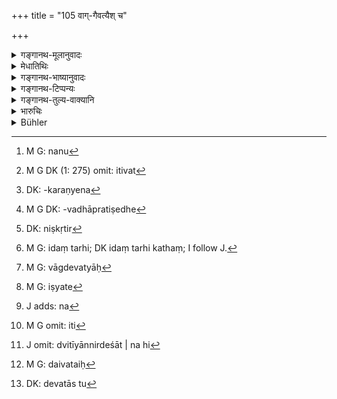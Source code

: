 +++
title = "105 वाग्-गैवत्यैश् च"

+++

<details><summary>गङ्गानथ-मूलानुवादः</summary>

They should offer sacrifices to Sarasvati with half-boiled rice dedicated to the speech-goddess,—doing the best expiation for the sin of untruthfulness.—(105)
</details>

<details><summary>मेधातिथिः</summary>

वाक् चासौ देवता च सा वाग्देवता । तदर्थं च चरवो **वाग्दैवत्याः** । तण्डुला नातिपक्वाश् **चरवः** । तैर् **यजेरन्न्** इति बहवचननिर्देशात्, **चरुभिर्** इति बहुवचनम् । न पुनर् एकैकशो बहवश् चरवो नापि संहतानां व्रात्यस्तोमवद् यागो "देवश् चेद् वर्षेद् बहवो ब्राह्मणा यजेरन्" (प्म्स् १०.६.४५) इति, तद् बहुवचनम् । न तु[^५१] कपिञ्जलैश् च त्रिभिर् यजेरन्न् इतिवत्[^५२] ।


[^५२]:
     M G DK (1: 275) omit: itivat


[^५१]:
     M G: nanu

- तद् एतद् ब्राह्मणाद्यनुग्रहार्थम् अनृतम् उक्तं भवति । **अनृतम् एवैनः** पापम् असत्याभिधानलक्षणा क्रिया । यथा धर्मक्रियावत एवं समानाधिकरणे षष्ठी । येषां तु क्रियाजन्यौ धर्माधर्मौ न क्रियैव, तन्मते ऽनृतस्य यद् एन इति वैय्यधिकरण्ये[^५३] ऽनृतनिमित्तत्वाद् एनो ऽनृतम्, उपचारतः समानाधिकरणे एव । तस्य **निष्कृतिः** शोधनं पावनं प्रायश्चित्तम् इति यावत् । **परा** प्रकृष्टा ।


[^५३]:
     DK: -karaṇyena

- <u>ननु</u> च कुतो ऽत्र पापम्, यावतास्मिन् निमित्ते "नानृतवचने दोषः" (ग्ध् १३.२४) इत्य् उक्तम् । 

- <u>केचिद्</u> आहुः "निवृत्तिस् तु महाफला" (म्ध् ५.५६) इति । अस्माच् छास्त्रात् तु यावज्जीवम् अनृतं मया न वक्तव्यम् इति येन संकल्पितं तस्य मिथ्यासंकल्पदोषो मा भूद् इति प्रायश्चित्तम् उच्यते । गेहदाहवधप्रतिषेधे[^५४] ऽपि नैमित्तिकं विधानम् । **एनसो निष्कृतिम्**[^५५] इत्य् अर्थवादः । 


[^५५]:
     DK: niṣkṛtir


[^५४]:
     M G DK: -vadhāpratiṣedhe

- <u>कथं</u> तर्हि[^५६] **वाग्दैवत्यैः सरस्वतीम् यजेरन्** । यदि वाग्देवता[^५७] सरस्वती कथम् इज्यते[^५८] । अथ वाक्सरस्वत्योर् एकत्वेनैवं देवताभावे शब्दावगम्यरूपत्वाद् देवताया भिन्नौ चेतौ वाक्सरस्वतीशब्दौ । यथाग्नये जुहोतीति चोदितेन ज्वलनाय कृशानवे वा स्वाहेति हूयते, वायवे निरूप्य जुहुयाद् वायुर् वै प्राण इत्य् उक्ते ऽपि न प्राणायेति हूयते ।


[^५८]:
     M G: iṣyate


[^५७]:
     M G: vāgdevatyāḥ


[^५६]:
     M G: idaṃ tarhi; DK idaṃ tarhi kathaṃ; I follow J.

- <u>सत्यम्</u> । वाग् एव देवता । सामानाधिकर्ण्याद् देवतार्थे तद्धितः ।[^५९] सरस्वतीम् इति[^६०] द्वितीयान्निर्देशात् । न हि[^६१] द्वितीयानिर्देश्या देवता । कर्मणि हि द्वितीया संप्रदानं च देवता, न कर्म । 


[^६१]:
     J omit: dvitīyānnirdeśāt | na hi


[^६०]:
     M G omit: iti


[^५९]:
     J adds: na

- <u>कथं</u> तर्हि सरस्वतीपदान्वयः । 

- <u>अर्थवादो</u> ऽयम् । अग्नये जुहोत्य् अग्निर् वै सर्वा देवता इति । वाग् एव सरस्वती । तयेष्टया सापीष्टा भवति । यागेन देवतावगम्यते । 

- <u>कथम्</u> । 

- <u>अग्निर्</u> यष्टव्यः प्रजापतिर् यष्टव्यस् तथाग्निं यजति यद् अग्निं यजतीत्यादि केचिद् आहुः । देवताः[^६२] स्वतस्[^६३] तत्र तत्र पूज्यन्ते । दैवतपूजावचनो ऽत्र यजिः । पूजा च पूज्यमानकर्मिका । तत्र युक्ता द्वितीया । तथा च देवता पूजनीयेत्यादि स्मर्यते । 


[^६३]:
     DK: devatās tu


[^६२]:
     M G: daivataiḥ

<u>एतच्</u> च न युक्तम् । अस्मिन् हि पक्षे देवतात्वम् अन्यतो मृग्यम् । तत्र[^६४] यागसंप्रदानं देवतेति स्मरणविरोधः । एषा च स्मृतिर् बलीयसी, निरपेक्षत्वात् । पूर्वा देवता उद्देश्या[^६५] ध्येया च । यस्यै देवतायै हविर् गृहीतं स्यात् तां मनसा ध्यायेद् इति तत्क्रियाकर्मत्वात् कर्मण्य् एषा द्वितीया ॥ ८.१०५ ॥
</details>

<details><summary>गङ्गानथ-भाष्यानुवादः</summary>

‘*Speech-goddess*’—goddess in the form of speech; the rice boiled for her is said to be ‘*dedicated* to the speech-goddess’;—Rice not over-boiled is called ‘*chant*’;—with these they should offer sacrifices.

We have ‘*carubhiḥ*,’ ‘with half-boiled rice,’ in the plural number, on account of the plural number in the verb ‘*yajerau*’, ‘*they should sacrifice*’; and it does not mean that each man shall offer several kinds of rice. Nor is this offering to be made by several persons collectively, as is done in the case of the *Vrātyastoma* offering. The plural number in the present case is exactly analogous to the plural number in such passages as—‘If it rains, many Brāhmaṇas should offer
*sacrifices*’; and it is not like that in the case of the ‘*kapiñjala
birds*’ (where *at least three* are meant).

In the case in question the lie is told for the sake of helping the Brāhmaṇa or some such person; and this lying itself is a ‘*sin*’;—the action of lying itself being a sin. The genitive ending in the phrase ‘*anṛtasyainaḥ*’ ‘sin of lying’ denotes apposition; just as in the phrase ‘*Dharmakriyā*’ (where ‘*dharma*’ and ‘*kriyā*’ are in apposition). Some people however hold that ‘virtue’ and ‘vice’ or ‘merit’ and ‘sin’ are *produced by actions* (and do not consist in the actions themselves); and according to this view in the phrase ‘*anṛtasya enaḥ*,’ ‘*sin of lying*,’ the terms ‘sin’ of ‘lying’ would not be in apposition; the ‘sin’ being the *effect* of the lying, and hence figuratively spoken of as being in apposition with it.

The ‘*niṣkṛti*’ of this sin is ‘purifying,’ ‘cleaning,’—*i.e*., expiation.

‘*Best*’—most excellent.

“Why should there be any sin in this case—when it has been declared that there is nothing wrong in lying under the circumstances mentioned.”

Some people answer this objection by pointing out that the avoiding of untruth leads to excellent results (even when the telling of untruth may be permissible): a man may, on the basis of the scriptures, have taken the vow that throughout his life he would not tell a lie; and if such a man were to tell a lie for saving the life of a man, he would incur the sin of having boon false to his vow; and it is in view of this sin that the present text prescribes the expiation. Even though such acts as the burning of a house and killing are prohibited, yet they have been sanctioned under special conditions. Similarly we have (in the preceding verse) the sanction for lying under special circumstances; hence the mention of its ‘expiation’ must be regarded as a mere reference (to the prohibition of lying in general).

*Question*.—“How can a sacrifice be offered to *Sarasvatī* with what has
been *dedicated to the goddess of speech?*” If the rice has been ‘dedicated’ to the Speech-goddess, how can the sacrifice be regarded as offered to *Sarasvatī*? Or, if the two *Sarasvatīs* (one spoken of by the name ‘*Sarasvati*, ‘while the other is referred to by the name ‘*speech-goddess*’) combined be regarded as the deity to whom the sacrifice is offered,—then there arises this difficulty that, as a matter of fact, the exact nature of the deity of a sacrifice can be learnt entirely from *words*, and the two names here used are two distinct words (so that both could not refer to the same deity); for instance, if the injunction of an offering is in the form—‘the offering should be made *to Agni*,’—people do not use the other names of Agni,—such as ‘*Jvalana*’ ‘*Kṛśānu*’ and the like—when actually making the sacrifice. Similarly when the injunction is in the form ‘one should offer to *Vāyu*,’—even though it is distinctly laid down that ‘*Vaya* is
*Prāṇa*’—the name ‘*Prāṇa*’—is not used when the offering is actually
made.”

All this is quite true; ‘*speech-goddess*’ is the deity of the sacrifice,—the nominal affix in the term ‘*vāgdaivatya*’ being denotative of the deific character; and the deity is not denoted by the term ‘*Sarasvatīm*,’ which appears with the accusative ending. Because the Accusative ending denotes the *objective*, while the deity is the
*recipient*, and not the *objective*.

“How then is the term ‘*Sarasvatīm*’ to be construed?”

The present passage is only a hortatory exaggeration, just like the assertion ‘one should make au offering to Agni, *Agni is all deities*;’ and what the present statement means is that ‘speech-goddess is Sarasvatī herself, and hence when the offering is made to the former she is pleased, and it reaches the other also.’

The character of the ‘deity’ is ascertained only through sacrifices; as in the case of sacrifices offered to Agni, to Prajāpati and so forth (where the fact of Agni or Prajāpati being the deity is ascertained only by the sacrifice being offered to them).

Some people explain that what is meant is that the deities are to be
*worshipped*, the root ‘*yaji*’ (in ‘*yajeran*’) signifying the act of
*worshipping*; and the deity worshipped forms the *objective* of the
‘worship’; so that the use of the Accusative in ‘*Sarasvatīm*’ is only right and proper. There are several such assertions as ‘*he worships the deity*’ (where the deity is the object of the verb *to worship*).”

This however is not right. As under this view the *deific* character of
*Sarasvatī* will have to be deduced from somewhere else; and such an
interpretation would be contrary to the dictum that ‘the deific character consists in being the *recipient* of a sacrificial offering.’ This dictum however, being self-sufficient, is highly authoritative.

The real explanation is that the deity to whom a sacrifice is offered is to be made the recipient of the offering, and also to be meditated upon,—according to the injunction, ‘One shall think in his mind of the deity for whom the offering is held up’; so that the deity is also the object of the act of *meditating*; and the accusative ending (in ‘*Sarasvatīm*’) actually denotes the *objective* itself.—(105)
</details>

<details><summary>गङ्गानथ-टिप्पन्यः</summary>

‘*Kapiñjalaiḥ*’ (Medhātithi, p. 937, l. 11)—This refers to a case dealt
with in Mīmāṃsā-sūtra, where it is said that whenever the plural number
is used, we should understand it to mean *three*; for instance, when
‘Kapiñjala birds’ are spoken of as to be sacrificed. Medhātithi says
that this principle should not be applied to the present case of the
plural in ‘*Charrubhiḥ*’.

Nandana does not read the verse differently as asserted by Hopkins.

This verse is quoted in *Aparārka* (p. 682), which adds that the plural
number in ‘*Carubhiḥ*’ is due to the plurality of the persons referred
to here—‘*te*’, ‘*they*’;—in *Prāyaścittaviveka* (p. 432), which says
that this refers to the three higher castes only.

It is quoted in *Parāśaramādhava* (Prāyaścitta, p. 390);—in
*Smṛtitattva* (II, p. 355), which adds that ‘*Vāgdevatā*’ here must be
taken as standing for *Sarasvatī*, the terms ‘*Vāk*’ and ‘*Sarasvatī*’
being synonymous, specially as it is only thus that the offering shall
be consistent with its name ‘*Sacrifice to Sarasvatī*’; it proceeds to
add that the pronoun ‘*te*’ here stands for those witnesses who tell a
lie for saving a Brāhmaṇa or a Kṣatriya from death;—in *Smṛticandrikā*
(Vyavahāra, p. 207); and in *Kṛtyakalpataru* (38b).
</details>

<details><summary>गङ्गानथ-तुल्य-वाक्यानि</summary>

**(verses 8.105-106)  
**

*Yājñavalkya* (2.83).—‘For expiating the sin involved in deposing
falsely for saving the life of a man, twice-born persons should offer
the cooked rice dedicated to Sarasvatī.’

*Viṣṇu* (8.16-17).—‘In order to expiate the sin committed (by deposing
falsely for saving the life of a man), the witness, if he is a
twice-born person, must pour an oblation into the fire, consecrating it
with the Mantra-texts called *Kūṣmāṇḍī*; if he is a Śūdra, he must feed
ten cows for one day.’

*Baudhāyana* (1.19.16).—‘Let him who has given false evidence (for any
reason) drink hot milk during twelve days and nights, and pour oblations
into the fire with the mantras called *Kūṣmāṇḍī*.’
</details>

<details><summary>भारुचिः</summary>

सरस्वतीं यजेरन्न् "अहं रुद्रेभिर् वसुभिश् चरामि" इत्य् अनेनाष्टर्चेन सूक्तेन । त्रिर् अभ्यासश् चरोः । अनाश्रितबहुत्वविशेषाच् चोदनाया, यथा "वसन्ताय कपिञ्जलान् आलभते" इति ॥ ८.१०६ ॥
</details>

<details><summary>Bühler</summary>

105	Such (witnesses) must offer to Sarasvati oblations of boiled rice (karu) which are sacred to the goddess of speech, (thus) performing the best penance in order to expiate the guilt of that falsehood.
</details>
